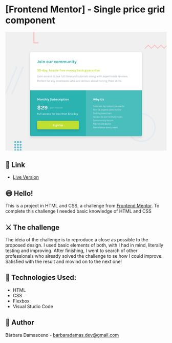 # [Frontend Mentor] - Single price grid component
![Design preview for the Results summary component coding challenge](./design/desktop-preview.jpg)

## 🔗 Link
- [Live Version](https://barbaradamasdev.github.io/single-price-grid-component-master)

## 😄 Hello! 

This is a project in HTML and CSS, a challenge from [Frontend Mentor](https://www.frontendmentor.io).
To complete this challenge I needed basic knowledge of HTML and CSS

## ⚔️ The challenge 

The ideia of the challenge is to reproduce a close as possible to the proposed design. I used basic elements of both, with I had in mind, literally testing and improving. After finishing, I went to search of other professionals who already solved the challenge to se how I could improve. Satisfied with the result and movind on to the next one!

## 💾 Technologies Used: 
- HTML
- CSS
- Flexbox
- Visual Studio Code

## 🐼 Author 
Bárbara Damasceno - barbaradamas.dev@gmail.com
